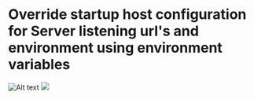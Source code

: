 # Override startup host configuration for Server listening url's and environment using environment variables

![Alt text](https://github.com/AMatijevic/AspNetCore1.0_WorkOut/blob/SetupServerUrlsAndDefaultEnvironment/CustomHostSetup/src/ServerUrlsAndEnvironment/Charts/Chart1.svg)
<img src="https://github.com/AMatijevic/AspNetCore1.0_WorkOut/blob/SetupServerUrlsAndDefaultEnvironment/CustomHostSetup/src/ServerUrlsAndEnvironment/Charts/Chart1.svg">

